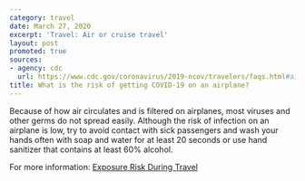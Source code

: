 ```yaml
---
category: travel
date: March 27, 2020
excerpt: 'Travel: Air or cruise travel'
layout: post
promoted: true
sources:
- agency: cdc
  url: https://www.cdc.gov/coronavirus/2019-ncov/travelers/faqs.html#air-cruise-travel
title: What is the risk of getting COVID-19 on an airplane?
---
```


Because of how air circulates and is filtered on airplanes, most viruses and other germs do not spread easily. Although the risk of infection on an airplane is low, try to avoid contact with sick passengers and wash your hands often with soap and water for at least 20 seconds or use hand sanitizer that contains at least 60% alcohol.

For more information: [Exposure Risk During Travel](https://www.cdc.gov/coronavirus/2019-ncov/php/risk-assessment.html)
